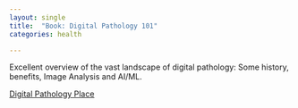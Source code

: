 ```yaml
---
layout: single
title:  "Book: Digital Pathology 101"
categories: health

---
```

Excellent overview of the vast landscape of digital pathology: Some history, benefits, Image Analysis and AI/ML. 

[Digital Pathology Place](https://www.aleksandrazuraw.com/digital-pathology-101-e-book-download)